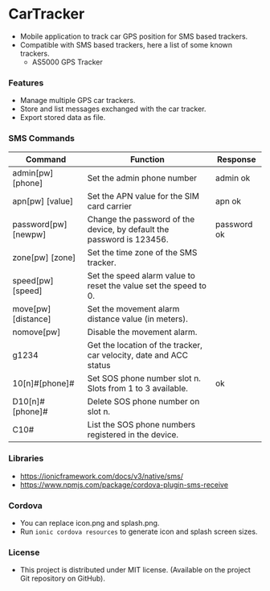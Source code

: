 # CarTracker
 - Mobile application to track car GPS position for SMS based trackers.
 - Compatible with SMS based trackers, here a list of some known trackers.
    - AS5000 GPS Tracker




### Features
 - Manage multiple GPS car trackers.
 - Store and list messages exchanged with the car tracker.
 - Export stored data as file.



### SMS Commands

| Command              | Function                                                     | Response    |
| -------------------- | ------------------------------------------------------------ | ----------- |
| admin[pw] [phone]    | Set the admin phone number                                   | admin ok    |
| apn[pw] [value]      | Set the APN value for the SIM card carrier                   | apn ok      |
| password[pw] [newpw] | Change the password of the device, by default the password is 123456. | password ok |
| zone[pw] [zone]      | Set the time zone of the SMS tracker.                        |             |
| speed[pw] [speed]    | Set the speed alarm value to reset the value set the speed to 0. |             |
| move[pw] [distance]  | Set the movement alarm distance value (in meters).           |             |
| nomove[pw]           | Disable the movement alarm.                                  |             |
| g1234                | Get the location of the tracker, car velocity, date and ACC status |             |
| 10[n]#[phone]#       | Set SOS phone number slot n. Slots from 1 to 3 available.    | ok          |
| D10[n]#[phone]#      | Delete SOS phone number on slot n.                           |             |
| C10#                 | List the SOS phone numbers registered in the device.         |             |




### Libraries
 - https://ionicframework.com/docs/v3/native/sms/
 - https://www.npmjs.com/package/cordova-plugin-sms-receive




### Cordova
 - You can replace icon.png and splash.png.
 - Run `ionic cordova resources` to generate icon and splash screen sizes.




### License
- This project is distributed under MIT license. (Available on the project Git repository on GitHub).

